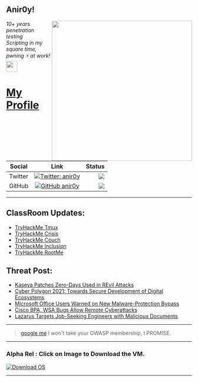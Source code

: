 <h2>Anir0y!</h2>
<img align='right' src="https://github-readme-stats.vercel.app/api?username=anir0y&show_icons=true&theme=dark" width="380">
<p><em>10+ years penetration testing<br>
  Scripting in my square time, pwning ⚡ at work!<img src="https://media.giphy.com/media/WUlplcMpOCEmTGBtBW/giphy.gif" width="30"> 
</em></p>



# [My Profile](https://anir0y.in/refer=githubreadme)

| Social   |      Link      | Status|
|----------|:-------------:|--:|
| Twitter |  [![Twitter: anir0y](https://img.shields.io/twitter/follow/anir0y?label=Follow%20me&style=plastic)](https://twitter.com/anir0y)| ![](https://img.shields.io/badge/Status-Online-blue)|
| GitHub |    [![GitHub anir0y](https://img.shields.io/github/followers/anir0y?label=Fork%20me&style=plastic)](https://github.com/anir0y)   | ![](https://img.shields.io/badge/Status-Online-blue)|


---

## ClassRoom Updates:

<!-- CLASS:START -->
- [TryHackMe Tmux](https://classroom.anir0y.in/post/tryhackme-rptmux/)
- [TryHackMe Crisis](https://classroom.anir0y.in/post/tryhackme-crisis/)
- [TryHackMe Couch](https://classroom.anir0y.in/post/tryhackme-couch/)
- [TryHackMe Inclusion](https://classroom.anir0y.in/post/tryhackme-inclusion/)
- [TryHackMe RootMe](https://classroom.anir0y.in/post/tryhackme-rrootme/)
<!-- CLASS:END -->

## Threat Post:

<!-- THREAT:START -->
- [Kaseya Patches Zero-Days Used in REvil Attacks](https://threatpost.com/kaseya-patches-zero-days-revil-attacks/167670/)
- [Cyber Polygon 2021: Towards Secure Development of Digital Ecosystems](https://threatpost.com/cyber-polygon-2021-towards-secure-development-of-digital-ecosystems/167661/)
- [Microsoft Office Users Warned on New Malware-Protection Bypass](https://threatpost.com/microsoft-office-malware-protection-bypass/167652/)
- [Cisco BPA, WSA Bugs Allow Remote Cyberattacks](https://threatpost.com/cisco-bpa-wsa-bugs-cyberattacks/167654/)
- [Lazarus Targets Job-Seeking Engineers with Malicious Documents](https://threatpost.com/lazarus-engineers-malicious-docs/167647/)
<!-- THREAT:END -->
---


> [google me](https://google.com/search?q=@anir0y) I won't take your OWASP membership, I PROMISE. 

---
### Alpha Rel : Click on Image to Download the VM.
[![Download OS](https://i.imgur.com/4RUjCIA.png)](https://sourceforge.net/projects/classroom-os/files/latest/download)

---

